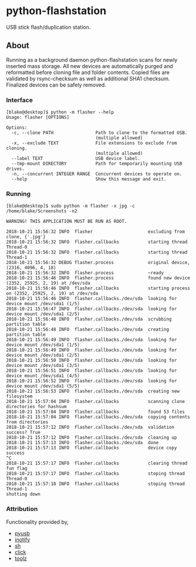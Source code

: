# python-flashstation

USB stick flash/duplication station.

## About

Running as a background daemon python-flashstation scans for newly inserted mass storage.
All new devices are automatically purged and reformatted before cloning file and folder contents.
Copied files are validated by rsync-checksum as well as additional SHA1 checksum. Finalized devices
can be safely removed.


### Interface

```shell
[blake@desktop]$ python -m flasher --help
Usage: flasher [OPTIONS]

Options:
  -c, --clone PATH                Path to clone to the formatted USB.
                                  (multiple allowed)
  -x, --exclude TEXT              File extensions to exclude from cloning.
                                  (multiple allowed)
  --label TEXT                    USB device label.
  --tmp-mount DIRECTORY           Path for temporarily mounting USB drives.
  -n, --concurrent INTEGER RANGE  Concurrent devices to operate on.
  --help                          Show this message and exit.

```

### Running

```shell
[blake@desktop]$ sudo python -m flasher -x jpg -c /home/blake/Screenshots -n2

WARNING! THIS APPLICATION MUST BE RUN AS ROOT.

2018-10-21 15:56:32 INFO  flasher                     excluding from clone, {'.jpg'}
2018-10-21 15:56:32 INFO  flasher.callbacks           starting thread Thread-0
2018-10-21 15:56:32 INFO  flasher.callbacks           starting thread Thread-1
2018-10-21 15:56:32 DEBUG flasher.process             original device, (2316, 4096, 4, 18)
2018-10-21 15:56:32 INFO  flasher.process             ~ready
2018-10-21 15:56:46 INFO  flasher.process             found new device (2352, 25925, 2, 19) at /dev/sda
2018-10-21 15:56:46 INFO  flasher.callbacks           starting process on (2352, 25925, 2, 19) at /dev/sda
2018-10-21 15:56:46 INFO  flasher.callbacks./dev/sda  looking for device mount /dev/sda1 (1/5)
2018-10-21 15:56:47 INFO  flasher.callbacks./dev/sda  looking for device mount /dev/sda1 (2/5)
2018-10-21 15:56:48 INFO  flasher.callbacks./dev/sda  scrubbing partition table
2018-10-21 15:56:48 INFO  flasher.callbacks./dev/sda  creating partition table
2018-10-21 15:56:49 INFO  flasher.callbacks./dev/sda  looking for device mount /dev/sda1 (1/5)
2018-10-21 15:56:49 INFO  flasher.callbacks./dev/sda  looking for device mount /dev/sda1 (2/5)
2018-10-21 15:56:50 INFO  flasher.callbacks./dev/sda  looking for device mount /dev/sda1 (3/5)
2018-10-21 15:56:51 INFO  flasher.callbacks./dev/sda  looking for device mount /dev/sda1 (4/5)
2018-10-21 15:56:52 INFO  flasher.callbacks./dev/sda  looking for device mount /dev/sda1 (5/5)
2018-10-21 15:56:53 INFO  flasher.callbacks./dev/sda  creating new filesystem
2018-10-21 15:57:04 INFO  flasher.callbacks           scanning clone directories for hashsum
2018-10-21 15:57:04 INFO  flasher.callbacks           found 53 files
2018-10-21 15:57:04 INFO  flasher.callbacks./dev/sda  copying contents from directories
2018-10-21 15:57:12 INFO  flasher.callbacks./dev/sda  validation success? True
2018-10-21 15:57:12 INFO  flasher.callbacks./dev/sda  cleaning up
2018-10-21 15:57:13 INFO  flasher.callbacks./dev/sda  done
2018-10-21 15:57:13 INFO  flasher.callbacks           device copy success
^C
2018-10-21 15:57:17 INFO  flasher.callbacks           clearing thread fun flag
2018-10-21 15:57:17 INFO  flasher.callbacks           stoping thread Thread-0
2018-10-21 15:57:18 INFO  flasher.callbacks           stoping thread Thread-1
shutting down
```

### Attribution

Functionality provided by,

- [pyusb](https://github.com/pyusb/pyusb)
- [inotify](https://github.com/dsoprea/PyInotify)
- [sh](https://amoffat.github.io/sh/index.html)
- [click](https://click.palletsprojects.com/en/7.x/)
- [toolz](https://toolz.readthedocs.io/en/latest/index.html)